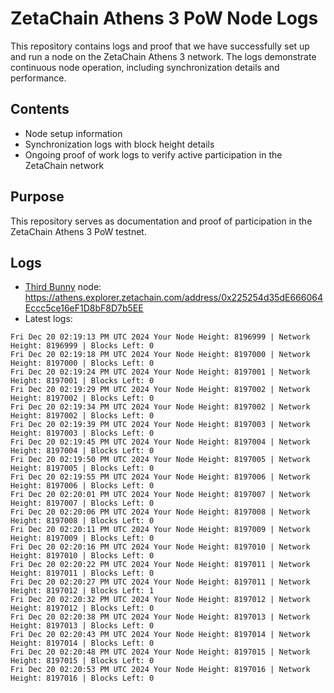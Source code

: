 # ZetaChain Athens 3 PoW Node Logs
This repository contains logs and proof that we have successfully set up and run a node on the ZetaChain Athens 3 network. The logs demonstrate continuous node operation, including synchronization details and performance.

## Contents
- Node setup information
- Synchronization logs with block height details
- Ongoing proof of work logs to verify active participation in the ZetaChain network

## Purpose
This repository serves as documentation and proof of participation in the ZetaChain Athens 3 PoW testnet.

## Logs

- [Third Bunny](https://thirdbunny.xyz/) node: https://athens.explorer.zetachain.com/address/0x225254d35dE666064Eccc5ce16eF1D8bF8D7b5EE
- Latest logs:
```
Fri Dec 20 02:19:13 PM UTC 2024 Your Node Height: 8196999 | Network Height: 8196999 | Blocks Left: 0
Fri Dec 20 02:19:18 PM UTC 2024 Your Node Height: 8197000 | Network Height: 8197000 | Blocks Left: 0
Fri Dec 20 02:19:24 PM UTC 2024 Your Node Height: 8197001 | Network Height: 8197001 | Blocks Left: 0
Fri Dec 20 02:19:29 PM UTC 2024 Your Node Height: 8197002 | Network Height: 8197002 | Blocks Left: 0
Fri Dec 20 02:19:34 PM UTC 2024 Your Node Height: 8197002 | Network Height: 8197002 | Blocks Left: 0
Fri Dec 20 02:19:39 PM UTC 2024 Your Node Height: 8197003 | Network Height: 8197003 | Blocks Left: 0
Fri Dec 20 02:19:45 PM UTC 2024 Your Node Height: 8197004 | Network Height: 8197004 | Blocks Left: 0
Fri Dec 20 02:19:50 PM UTC 2024 Your Node Height: 8197005 | Network Height: 8197005 | Blocks Left: 0
Fri Dec 20 02:19:55 PM UTC 2024 Your Node Height: 8197006 | Network Height: 8197006 | Blocks Left: 0
Fri Dec 20 02:20:01 PM UTC 2024 Your Node Height: 8197007 | Network Height: 8197007 | Blocks Left: 0
Fri Dec 20 02:20:06 PM UTC 2024 Your Node Height: 8197008 | Network Height: 8197008 | Blocks Left: 0
Fri Dec 20 02:20:11 PM UTC 2024 Your Node Height: 8197009 | Network Height: 8197009 | Blocks Left: 0
Fri Dec 20 02:20:16 PM UTC 2024 Your Node Height: 8197010 | Network Height: 8197010 | Blocks Left: 0
Fri Dec 20 02:20:22 PM UTC 2024 Your Node Height: 8197011 | Network Height: 8197011 | Blocks Left: 0
Fri Dec 20 02:20:27 PM UTC 2024 Your Node Height: 8197011 | Network Height: 8197012 | Blocks Left: 1
Fri Dec 20 02:20:32 PM UTC 2024 Your Node Height: 8197012 | Network Height: 8197012 | Blocks Left: 0
Fri Dec 20 02:20:38 PM UTC 2024 Your Node Height: 8197013 | Network Height: 8197013 | Blocks Left: 0
Fri Dec 20 02:20:43 PM UTC 2024 Your Node Height: 8197014 | Network Height: 8197014 | Blocks Left: 0
Fri Dec 20 02:20:48 PM UTC 2024 Your Node Height: 8197015 | Network Height: 8197015 | Blocks Left: 0
Fri Dec 20 02:20:53 PM UTC 2024 Your Node Height: 8197016 | Network Height: 8197016 | Blocks Left: 0
```
